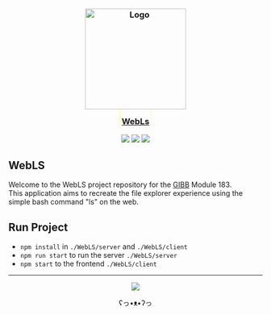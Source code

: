 <h3 align="center">
	<a href="https://github.com/NeverRestDev"><img src="https://avatars.githubusercontent.com/u/148334528?s=400" width="200" alt="Logo"/><br/></a>
    <img src="data:image/png;base64,iVBORw0KGgoAAAANSUhEUgAAAAEAAAAeCAYAAADtlXTHAAAAEElEQVR42mP8/5+hnnGwEQAPCErFdht2SwAAAABJRU5ErkJggg==" height="30"/>
	    <a href="https://github.com/giaenuuu/WebLS">WebLs</a>
    <img src="data:image/png;base64,iVBORw0KGgoAAAANSUhEUgAAAAEAAAAeCAYAAADtlXTHAAAAEElEQVR42mP8/5+hnnGwEQAPCErFdht2SwAAAABJRU5ErkJggg==" height="30"/>
</h3>

<p align="center">
    <a href="https://github.com/giaenuuu/WebLS/stargazers"><img src="https://img.shields.io/github/stars/giaenuuu/WebLS?colorA=363a4f&colorB=ffd88f&style=for-the-badge"/></a>
    <a href="https://github.com/giaenuuu/WebLS/issues"><img src="https://img.shields.io/github/issues/giaenuuu/WebLS?colorA=363a4f&colorB=b2aaff&style=for-the-badge"/></a>
    <a href="https://github.com/giaenuuu/WebLS/contributors"><img src="https://img.shields.io/github/contributors/giaenuuu/WebLS?colorA=363a4f&colorB=c5ffb1&style=for-the-badge"/></a>
</p>

## WebLS

Welcome to the WebLS project repository for the [GIBB](https://gibb.ch/) Module 183.<br> This application aims to recreate the file explorer experience using the simple bash command "ls" on the web.

## Run Project

- `npm install` in `./WebLS/server` and `./WebLS/client`
- `npm run start` to run the server `./WebLS/server`
- `npm start` to the frontend `./WebLS/client`

<hr>
<p align="center"><a href="https://github.com/giaenuuu/WebLS/blob/master/LICENSE"><img src="https://img.shields.io/static/v1.svg?label=License&message=MIT&colorA=363a4f&colorB=b2aaff&style=for-the-badge"/></a></p>

<p align="center">ʕ⁠っ⁠•⁠ᴥ⁠•⁠ʔ⁠っ</p>
